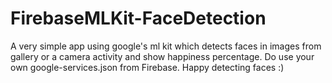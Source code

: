 # FirebaseMLKit-FaceDetection
A very simple app using google's ml kit which detects faces in images from gallery or a camera activity and show happiness percentage. Do use your own google-services.json from Firebase. Happy detecting faces :) 
